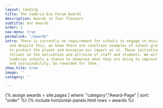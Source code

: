 ```yaml
---
layout: landing
title: The Cumbria Eco Forum Awards
description: Awards in four flavours
subtitle: Our Awards
order: 2
nav-menu: true
permalink: "/awards"
intro: There is currently no requirement for schools to engage in environmental initiatives
  and despite this, we know there are countless examples of school groups taking action
  to protect the planet and minimise our impact on it. These initiatives are often
  reliant on the motivation and altruism of staff and students. We will be giving
  Cumbrian schools a chance to showcase what they are doing to improve environmentalism
  and sustainability, be rewarded for them.
show_tile: true
image: ''
category: ''

---
```

{% assign awards = site.pages | where: "category","Award-Page" | sort: "order" %}
{% include horizontal-panels.html rows = awards %}